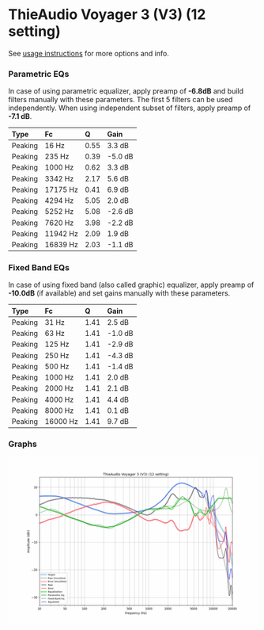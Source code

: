 # ThieAudio Voyager 3 (V3) (12 setting)
See [usage instructions](https://github.com/jaakkopasanen/AutoEq#usage) for more options and info.

### Parametric EQs
In case of using parametric equalizer, apply preamp of **-6.8dB** and build filters manually
with these parameters. The first 5 filters can be used independently.
When using independent subset of filters, apply preamp of **-7.1 dB**.

| Type    | Fc       |    Q | Gain    |
|:--------|:---------|:-----|:--------|
| Peaking | 16 Hz    | 0.55 | 3.3 dB  |
| Peaking | 235 Hz   | 0.39 | -5.0 dB |
| Peaking | 1000 Hz  | 0.62 | 3.3 dB  |
| Peaking | 3342 Hz  | 2.17 | 5.6 dB  |
| Peaking | 17175 Hz | 0.41 | 6.9 dB  |
| Peaking | 4294 Hz  | 5.05 | 2.0 dB  |
| Peaking | 5252 Hz  | 5.08 | -2.6 dB |
| Peaking | 7620 Hz  | 3.98 | -2.2 dB |
| Peaking | 11942 Hz | 2.09 | 1.9 dB  |
| Peaking | 16839 Hz | 2.03 | -1.1 dB |

### Fixed Band EQs
In case of using fixed band (also called graphic) equalizer, apply preamp of **-10.0dB**
(if available) and set gains manually with these parameters.

| Type    | Fc       |    Q | Gain    |
|:--------|:---------|:-----|:--------|
| Peaking | 31 Hz    | 1.41 | 2.5 dB  |
| Peaking | 63 Hz    | 1.41 | -1.0 dB |
| Peaking | 125 Hz   | 1.41 | -2.9 dB |
| Peaking | 250 Hz   | 1.41 | -4.3 dB |
| Peaking | 500 Hz   | 1.41 | -1.4 dB |
| Peaking | 1000 Hz  | 1.41 | 2.0 dB  |
| Peaking | 2000 Hz  | 1.41 | 2.1 dB  |
| Peaking | 4000 Hz  | 1.41 | 4.4 dB  |
| Peaking | 8000 Hz  | 1.41 | 0.1 dB  |
| Peaking | 16000 Hz | 1.41 | 9.7 dB  |

### Graphs
![](./ThieAudio%20Voyager%203%20(V3)%20(12%20setting).png)